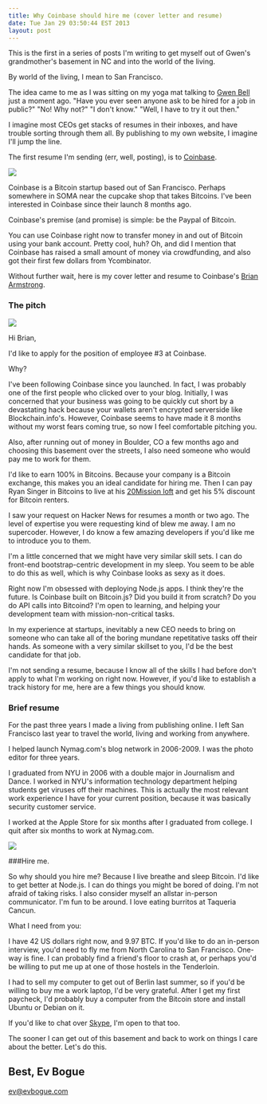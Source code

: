 ```yaml
---
title: Why Coinbase should hire me (cover letter and resume)
date: Tue Jan 29 03:50:44 EST 2013
layout: post
---
```


This is the first in a series of posts I'm writing to get myself out of Gwen's grandmother's basement in NC and into the world of the living. 

By world of the living, I mean to San Francisco.

The idea came to me as I was sitting on my yoga mat talking to [Gwen Bell](http://gwenbell.com) just a moment ago. "Have you ever seen anyone ask to be hired for a job in public?" "No! Why not?" "I don't know." "Well, I have to try it out then."

I imagine most CEOs get stacks of resumes in their inboxes, and have trouble sorting through them all. By publishing to my own website, I imagine I'll jump the line.

The first resume I'm sending (err, well, posting), is to [Coinbase](http://coinbase.com/). 

<img src="/img/coinbase.png" />

Coinbase is a Bitcoin startup based out of San Francisco. Perhaps somewhere in SOMA near the cupcake shop that takes Bitcoins. I've been interested in Coinbase since their launch 8 months ago. 

Coinbase's premise (and promise) is simple: be the Paypal of Bitcoin. 

You can use Coinbase right now to transfer money in and out of Bitcoin using your bank account. Pretty cool, huh? Oh, and did I mention that Coinbase has raised a small amount of money via crowdfunding, and also got their first few dollars from Ycombinator.

Without further wait, here is my cover letter and resume to Coinbase's [Brian Armstrong](http://brianarmstrong.org/).

### The pitch

<img src="http://brianarmstrong.org/images/brian_armstrong.png" class="pull-right img-polaroid" />

Hi Brian,

I'd like to apply for the position of employee #3 at Coinbase. 

Why?

I've been following Coinbase since you launched. In fact, I was probably one of the first people who clicked over to your blog. Initially, I was concerned that your business was going to be quickly cut short by a devastating hack because your wallets aren't encrypted serverside like Blockchain.info's. However, Coinbase seems to have made it 8 months without my worst fears coming true, so now I feel comfortable pitching you.

Also, after running out of money in Boulder, CO a few months ago and choosing this basement over the streets, I also need someone who would pay me to work for them.

I'd like to earn 100% in Bitcoins. Because your company is a Bitcoin exchange, this makes you an ideal candidate for hiring me. Then I can pay Ryan Singer in Bitcoins to live at his [20Mission loft](http://20mission.com/) and get his 5% discount for Bitcoin renters.

I saw your request on Hacker News for resumes a month or two ago. The level of expertise you were requesting kind of blew me away. I am no supercoder. However, I do know a few amazing developers if you'd like me to introduce you to them. 

I'm a little concerned that we might have very similar skill sets. I can do front-end bootstrap-centric development in my sleep. You seem to be able to do this as well, which is why Coinbase looks as sexy as it does.

Right now I'm obsessed with deploying Node.js apps. I think they're the future. Is Coinbase built on Bitcoin.js? Did you build it from scratch? Do you do API calls into Bitcoind? I'm open to learning, and helping your development team with mission-non-critical tasks.

In my experience at startups, inevitably a new CEO needs to bring on someone who can take all of the boring mundane repetitative tasks off their hands. As someone with a very similar skillset to you, I'd be the best candidate for that job.

I'm not sending a resume, because I know all of the skills I had before don't apply to what I'm working on right now. However, if you'd like to establish a track history for me, here are a few things you should know.

### Brief resume

For the past three years I made a living from publishing online. I left San Francisco last year to travel the world, living and working from anywhere.

I helped launch Nymag.com's blog network in 2006-2009. I was the photo editor for three years.

I graduated from NYU in 2006 with a double major in Journalism and Dance. I worked in NYU's information technology department helping students get viruses off their machines. This is actually the most relevant work experience I have for your current position, because it was basically security customer service.

I worked at the Apple Store for six months after I graduated from college. I quit after six months to work at Nymag.com.

<img src="/img/evboguecyborg.jpg" class="pull-right img-polaroid" />

###Hire me.

So why should you hire me? Because I live breathe and sleep Bitcoin. I'd like to get better at Node.js. I can do things you might be bored of doing. I'm not afraid of taking risks. I also consider myself an allstar in-person communicator. I'm fun to be around. I love eating burritos at Taqueria Cancun. 

What I need from you:

I have 42 US dollars right now, and 9.97 BTC. If you'd like to do an in-person interview, you'd need to fly me from North Carolina to San Francisco. One-way is fine. I can probably find a friend's floor to crash at, or perhaps you'd be willing to put me up at one of those hostels in the Tenderloin. 

I had to sell my computer to get out of Berlin last summer, so if you'd be willing to buy me a work laptop, I'd be very grateful. After I get my first paycheck, I'd probably buy a computer from the Bitcoin store and install Ubuntu or Debian on it.

If you'd like to chat over [Skype](skype:evbogue), I'm open to that too.

The sooner I can get out of this basement and back to work on things I care about the better. Let's do this.

Best,
Ev Bogue
--
[ev@evbogue.com](mailto:ev@evbogue.com)
